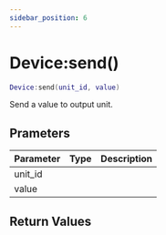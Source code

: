 ```yaml
---
sidebar_position: 6
---
```


# Device:send()
```lua
Device:send(unit_id, value)
```
Send a value to output unit.


## Prameters
|Parameter|Type|Description|
|-|-|-|
|unit_id|||
|value|||


## Return Values
